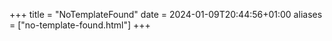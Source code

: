 +++
title = "NoTemplateFound"
date = 2024-01-09T20:44:56+01:00
aliases = ["no-template-found.html"]
+++
